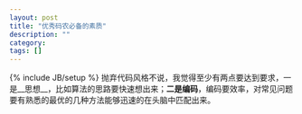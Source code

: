 ```yaml
---
layout: post
title: "优秀码农必备的素质"
description: "" 
category: 
tags: []
---
```

{% include JB/setup %}
抛弃代码风格不说，我觉得至少有两点要达到要求，一是__思想__，比如算法的思路要快速想出来；__二是编码__，编码要效率，对常见问题要有熟悉的最优的几种方法能够迅速的在头脑中匹配出来。
